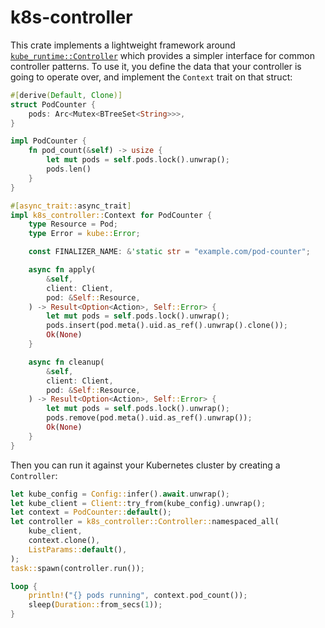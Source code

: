 # k8s-controller

This crate implements a lightweight framework around
[`kube_runtime::Controller`](https://docs.rs/kube-runtime/latest/kube_runtime/controller/struct.Controller.html)
which provides a simpler interface for common controller patterns. To use it,
you define the data that your controller is going to operate over, and
implement the `Context` trait on that struct:

```rust
#[derive(Default, Clone)]
struct PodCounter {
    pods: Arc<Mutex<BTreeSet<String>>>,
}

impl PodCounter {
    fn pod_count(&self) -> usize {
        let mut pods = self.pods.lock().unwrap();
        pods.len()
    }
}

#[async_trait::async_trait]
impl k8s_controller::Context for PodCounter {
    type Resource = Pod;
    type Error = kube::Error;

    const FINALIZER_NAME: &'static str = "example.com/pod-counter";

    async fn apply(
        &self,
        client: Client,
        pod: &Self::Resource,
    ) -> Result<Option<Action>, Self::Error> {
        let mut pods = self.pods.lock().unwrap();
        pods.insert(pod.meta().uid.as_ref().unwrap().clone());
        Ok(None)
    }

    async fn cleanup(
        &self,
        client: Client,
        pod: &Self::Resource,
    ) -> Result<Option<Action>, Self::Error> {
        let mut pods = self.pods.lock().unwrap();
        pods.remove(pod.meta().uid.as_ref().unwrap());
        Ok(None)
    }
}
```

Then you can run it against your Kubernetes cluster by creating a
`Controller`:

```rust
let kube_config = Config::infer().await.unwrap();
let kube_client = Client::try_from(kube_config).unwrap();
let context = PodCounter::default();
let controller = k8s_controller::Controller::namespaced_all(
    kube_client,
    context.clone(),
    ListParams::default(),
);
task::spawn(controller.run());

loop {
    println!("{} pods running", context.pod_count());
    sleep(Duration::from_secs(1));
}
```
